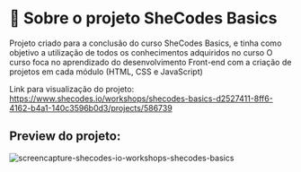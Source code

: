 # 📁 Sobre o projeto SheCodes Basics

Projeto criado para a conclusão do curso SheCodes Basics, e tinha como objetivo a utilização de todos os conhecimentos adquiridos no curso
O curso foca no aprendizado do desenvolvimento Front-end com a criação de projetos em cada módulo (HTML, CSS e JavaScript) 

Link para visualização do projeto:
https://www.shecodes.io/workshops/shecodes-basics-d2527411-8ff6-4162-b4a1-140c3596b0d3/projects/586739

## Preview do projeto:
![screencapture-shecodes-io-workshops-shecodes-basics](https://user-images.githubusercontent.com/64817829/185514784-2218b8b3-9e79-4415-a83f-7318a9ed62d9.png)
